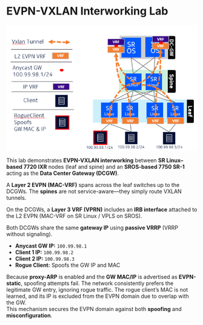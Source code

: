 # EVPN-VXLAN Interworking Lab

![Network Diagram](diagram.png)

This lab demonstrates **EVPN-VXLAN interworking** between **SR Linux–based 7720 IXR** nodes (leaf and spine) and an **SROS-based 7750 SR-1** acting as the **Data Center Gateway (DCGW)**.

A **Layer 2 EVPN (MAC-VRF)** spans across the leaf switches up to the DCGWs. The **spines** are not service-aware—they simply route VXLAN tunnels.

On the DCGWs, a **Layer 3 VRF (VPRN)** includes an **IRB interface** attached to the L2 EVPN (MAC-VRF on SR Linux / VPLS on SROS).

Both DCGWs share the same **gateway IP** using **passive VRRP** (VRRP without signaling).

- **Anycast GW IP:** `100.99.98.1`  
- **Client 1 IP:** `100.99.98.2`  
- **Client 2 IP:** `100.99.98.3`  
- **Rogue Client:** Spoofs the GW IP and MAC

Because **proxy-ARP** is enabled and the **GW MAC/IP** is advertised as **EVPN-static**, spoofing attempts fail. The network consistently prefers the legitimate GW entry, ignoring rogue traffic. The rogue client’s MAC is not learned, and its IP is excluded from the EVPN domain due to overlap with the GW.  
This mechanism secures the EVPN domain against both **spoofing** and **misconfiguration**.
